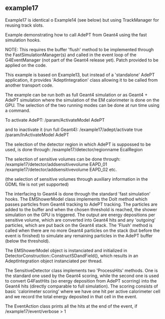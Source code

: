 <!--
SPDX-FileCopyrightText: 2022 CERN
SPDX-License-Identifier: CC-BY-4.0
-->

## example17

Example17 is identical o Example14 (see below) but using TrackManager for reusing track slots.

Example demonstrating how to call AdePT from Geant4 using the fast simulation hooks.

NOTE: This requires the buffer 'flush' method to be implemented through the FastSimulationManager(s)
and called in the event loop of the G4EventManager (not part of the Geant4 release yet). Patch provided to be applied on the code.

This example is based on Example13, but instead of a 'standalone' AdePT application, it provides 'AdeptIntegration' class allowing it to be called from another transport code.

The example can be run both as full Geant4 simulation or as Geant4 + AdePT simulation where the simulation of the EM calorimeter is done on the GPU. The selection of the two running modes can be done at run time using a command. 

To activate AdePT:
/param/ActivateModel AdePT

and to inactivate it (run full Geant4):
/example17/adept/activate true 
/param/InActivateModel AdePT

The selection of the detector region in which AdePT is suppossed to be used, is done through:
/example17/detector/regionname EcalRegion

The selection of sensitive volumes can be done through:
/example17/detector/addsensitivevolume EAPD_01
/example17/detector/addsensitivevolume EAPD_02
etc.

(the selection of sensitive volumes through auxiliary information in the GDML file is not yet supported)

The interfacing to Geant4 is done through the standard 'fast simulation' hooks. The EMShowerModel class implements the DoIt method which passes particles from Geant4 tracking to AdePT tracking. The particles are added to the buffer and when the chosen threshold is reached, the 
shower simulation on the GPU is triggered. The output are energy depositions per sensitive volume, which are converted into Geant4 hits and any 'outgoing' particles, which are put back on the Geant4 stack. The 'Flush' method is called when there are no more Geant4 particles on the stack (but before the event is finished) to simulate any remaining particles in the AdePT buffer (below the threshold).

The EMShowerModel object is instanciated and initialized in DetectorConstruction::ConstructSDandField(), which results in an AdeptIntegration object instanciated per thread. 

The SensitiveDetector class implements two 'ProcessHits' methods. One is the standard one used by the Geant4 scoring, while the second one is used to convert G4FastHits (so energy deposition from AdePT scorring) into the Geant4 hits (directly comparable to full simulation). The scoring consists of basic 'calorimeter scoring' where we have one hit per active calorimeter cell and we record the total energy deposited in that cell in the event.

The EventAction class prints all the hits at the end of the event, if /example17/event/verbose > 1